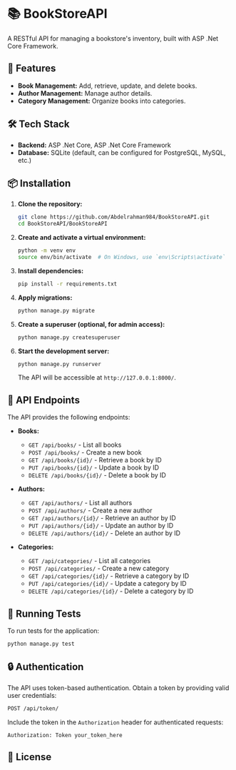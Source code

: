 # 📚 BookStoreAPI

A RESTful API for managing a bookstore's inventory, built with ASP .Net Core Framework.

## 🚀 Features

- **Book Management:** Add, retrieve, update, and delete books.
- **Author Management:** Manage author details.
- **Category Management:** Organize books into categories.

## 🛠️ Tech Stack

- **Backend:** ASP .Net Core, ASP .Net Core Framework
- **Database:** SQLite (default, can be configured for PostgreSQL, MySQL, etc.)

## 📦 Installation

1. **Clone the repository:**

   ```bash
   git clone https://github.com/Abdelrahman984/BookStoreAPI.git
   cd BookStoreAPI/BookStoreAPI
   ```

2. **Create and activate a virtual environment:**

   ```bash
   python -m venv env
   source env/bin/activate  # On Windows, use `env\Scripts\activate`
   ```

3. **Install dependencies:**

   ```bash
   pip install -r requirements.txt
   ```

4. **Apply migrations:**

   ```bash
   python manage.py migrate
   ```

5. **Create a superuser (optional, for admin access):**

   ```bash
   python manage.py createsuperuser
   ```

6. **Start the development server:**

   ```bash
   python manage.py runserver
   ```

   The API will be accessible at `http://127.0.0.1:8000/`.

## 📄 API Endpoints

The API provides the following endpoints:

- **Books:**
  - `GET /api/books/` - List all books
  - `POST /api/books/` - Create a new book
  - `GET /api/books/{id}/` - Retrieve a book by ID
  - `PUT /api/books/{id}/` - Update a book by ID
  - `DELETE /api/books/{id}/` - Delete a book by ID

- **Authors:**
  - `GET /api/authors/` - List all authors
  - `POST /api/authors/` - Create a new author
  - `GET /api/authors/{id}/` - Retrieve an author by ID
  - `PUT /api/authors/{id}/` - Update an author by ID
  - `DELETE /api/authors/{id}/` - Delete an author by ID

- **Categories:**
  - `GET /api/categories/` - List all categories
  - `POST /api/categories/` - Create a new category
  - `GET /api/categories/{id}/` - Retrieve a category by ID
  - `PUT /api/categories/{id}/` - Update a category by ID
  - `DELETE /api/categories/{id}/` - Delete a category by ID

## 🧪 Running Tests

To run tests for the application:

```bash
python manage.py test
```

## 🔒 Authentication

The API uses token-based authentication. Obtain a token by providing valid user credentials:

```bash
POST /api/token/
```

Include the token in the `Authorization` header for authenticated requests:

```
Authorization: Token your_token_here
```

## 📄 License


